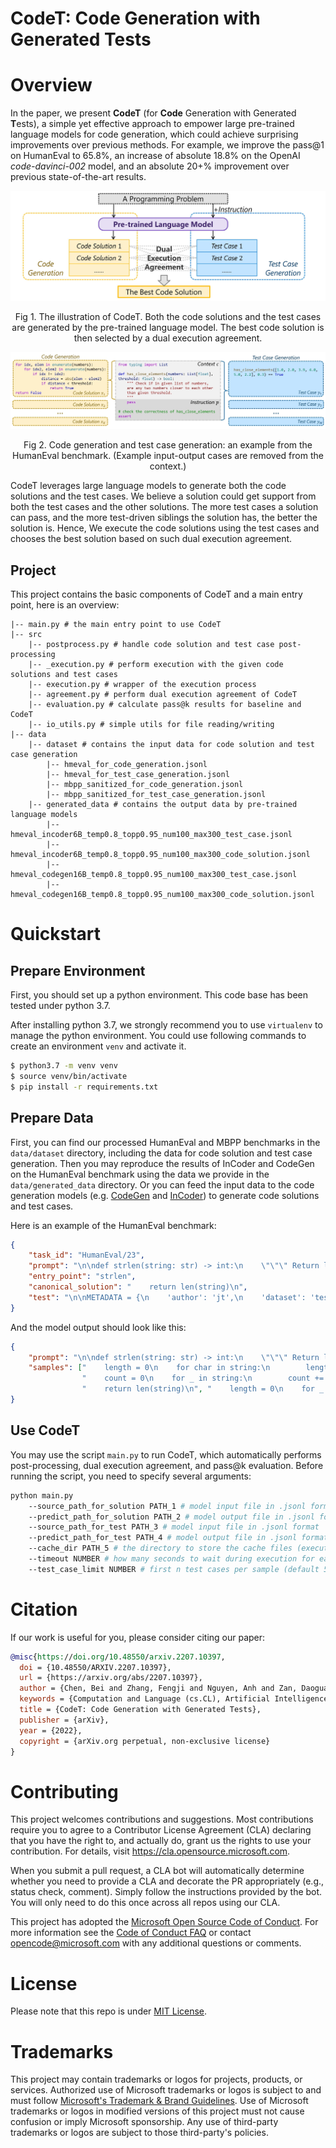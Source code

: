 # CodeT: Code Generation with Generated Tests

# Overview

In the paper, we present **CodeT** (for **Code** Generation with Generated **T**ests), a simple yet effective approach to empower large pre-trained language models for code generation, which could achieve surprising improvements over previous methods. For example, we improve the pass@1 on HumanEval to 65.8%, an increase of absolute 18.8% on the OpenAI *code-davinci-002* model, and an absolute 20+% improvement over previous state-of-the-art results.

![Fig1](./figs/illustration.jpg)
<center>Fig 1. The illustration of CodeT. Both the code solutions and the test cases are generated by the pre-trained language model. The best code solution is then selected by a dual execution agreement.</center>

![Fig2](./figs/preliminary.jpg)
<center>Fig 2. Code generation and test case generation: an example from the HumanEval benchmark. (Example input-output cases are removed from the context.)</center>

CodeT leverages large language models to generate both the code solutions and the test cases. We believe a solution could get support from both the test cases and the other solutions. The more test cases a solution can pass, and the more test-driven siblings the solution has, the better the solution is. Hence, We execute the code solutions using the test cases and chooses the best solution based on such dual execution agreement.

## Project

This project contains the basic components of CodeT and a main entry point, here is an overview:

```shell
|-- main.py # the main entry point to use CodeT
|-- src
    |-- postprocess.py # handle code solution and test case post-processing
    |-- _execution.py # perform execution with the given code solutions and test cases
    |-- execution.py # wrapper of the execution process
    |-- agreement.py # perform dual execution agreement of CodeT
    |-- evaluation.py # calculate pass@k results for baseline and CodeT
    |-- io_utils.py # simple utils for file reading/writing
|-- data
    |-- dataset # contains the input data for code solution and test case generation
        |-- hmeval_for_code_generation.jsonl
        |-- hmeval_for_test_case_generation.jsonl
        |-- mbpp_sanitized_for_code_generation.jsonl
        |-- mbpp_sanitized_for_test_case_generation.jsonl
    |-- generated_data # contains the output data by pre-trained language models
        |-- hmeval_incoder6B_temp0.8_topp0.95_num100_max300_test_case.jsonl
        |-- hmeval_incoder6B_temp0.8_topp0.95_num100_max300_code_solution.jsonl
        |-- hmeval_codegen16B_temp0.8_topp0.95_num100_max300_test_case.jsonl
        |-- hmeval_codegen16B_temp0.8_topp0.95_num100_max300_code_solution.jsonl
```

# Quickstart

## Prepare Environment
First, you should set up a python environment. This code base has been tested under python 3.7.

After installing python 3.7, we strongly recommend you to use `virtualenv` to manage the python environment. You could use following commands to create an environment `venv` and activate it.

```bash
$ python3.7 -m venv venv
$ source venv/bin/activate
$ pip install -r requirements.txt
```

## Prepare Data

First, you can find our processed HumanEval and MBPP benchmarks in the `data/dataset` directory, including the data for code solution and test case generation. Then you may reproduce the results of InCoder and CodeGen on the HumanEval benchmark using the data we provide in the `data/generated_data` directory. Or you can feed the input data to the code generation models (e.g. [CodeGen](https://github.com/salesforce/CodeGen) and [InCoder](https://github.com/dpfried/incoder)) to generate code solutions and test cases.

Here is an example of the HumanEval benchmark:
```json
{
    "task_id": "HumanEval/23",
    "prompt": "\n\ndef strlen(string: str) -> int:\n    \"\"\" Return length of given string\n    \"\"\"\n",
    "entry_point": "strlen",
    "canonical_solution": "    return len(string)\n",
    "test": "\n\nMETADATA = {\n    'author': 'jt',\n    'dataset': 'test'\n}\n\n\ndef check(candidate):\n    assert candidate('') == 0\n    assert candidate('x') == 1\n    assert candidate('asdasnakj') == 9\n"
}
```

And the model output should look like this:
```json
{
    "prompt": "\n\ndef strlen(string: str) -> int:\n    \"\"\" Return length of given string\n    \"\"\"\n",
    "samples": ["    length = 0\n    for char in string:\n        length += 1\n    return length\n\n",
                "    count = 0\n    for _ in string:\n        count += 1\n    return count\n\n",
                "    return len(string)\n", "    length = 0\n    for _ in string:\n        length += 1\n    return length\n"]
}
```

## Use CodeT

You may use the script `main.py` to run CodeT, which automatically performs post-processing, dual execution agreement, and pass@k evaluation.
Before running the script, you need to specify several arguments:

```bash
python main.py
    --source_path_for_solution PATH_1 # model input file in .jsonl format
    --predict_path_for_solution PATH_2 # model output file in .jsonl format
    --source_path_for_test PATH_3 # model input file in .jsonl format
    --predict_path_for_test PATH_4 # model output file in .jsonl format
    --cache_dir PATH_5 # the directory to store the cache files (execution results)
    --timeout NUMBER # how many seconds to wait during execution for each test case (default 0.1)
    --test_case_limit NUMBER # first n test cases per sample (default 5)
```

# Citation

If our work is useful for you, please consider citing our paper:

```bibtex
@misc{https://doi.org/10.48550/arxiv.2207.10397,
  doi = {10.48550/ARXIV.2207.10397},
  url = {https://arxiv.org/abs/2207.10397},
  author = {Chen, Bei and Zhang, Fengji and Nguyen, Anh and Zan, Daoguang and Lin, Zeqi and Lou, Jian-Guang and Chen, Weizhu},
  keywords = {Computation and Language (cs.CL), Artificial Intelligence (cs.AI), Programming Languages (cs.PL), Software Engineering (cs.SE), FOS: Computer and information sciences, FOS: Computer and information sciences},
  title = {CodeT: Code Generation with Generated Tests},
  publisher = {arXiv},
  year = {2022},
  copyright = {arXiv.org perpetual, non-exclusive license}
}
```

# Contributing

This project welcomes contributions and suggestions.  Most contributions require you to agree to a
Contributor License Agreement (CLA) declaring that you have the right to, and actually do, grant us
the rights to use your contribution. For details, visit https://cla.opensource.microsoft.com.

When you submit a pull request, a CLA bot will automatically determine whether you need to provide
a CLA and decorate the PR appropriately (e.g., status check, comment). Simply follow the instructions
provided by the bot. You will only need to do this once across all repos using our CLA.

This project has adopted the [Microsoft Open Source Code of Conduct](https://opensource.microsoft.com/codeofconduct/).
For more information see the [Code of Conduct FAQ](https://opensource.microsoft.com/codeofconduct/faq/) or
contact [opencode@microsoft.com](mailto:opencode@microsoft.com) with any additional questions or comments.

# License

Please note that this repo is under [MIT License](LICENSE).

# Trademarks

This project may contain trademarks or logos for projects, products, or services. Authorized use of Microsoft 
trademarks or logos is subject to and must follow 
[Microsoft's Trademark & Brand Guidelines](https://www.microsoft.com/en-us/legal/intellectualproperty/trademarks/usage/general).
Use of Microsoft trademarks or logos in modified versions of this project must not cause confusion or imply Microsoft sponsorship.
Any use of third-party trademarks or logos are subject to those third-party's policies.
